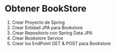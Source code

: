 # **Obtener BookStore**

1. Crear Proyecto de Spring
2. Crear Entidad JPA para Bookstore
3. Crear Repositorio con Spring Data JPA
4. Crear Bookstore Service
5. Crear los EndPoint GET & POST para Bookstore